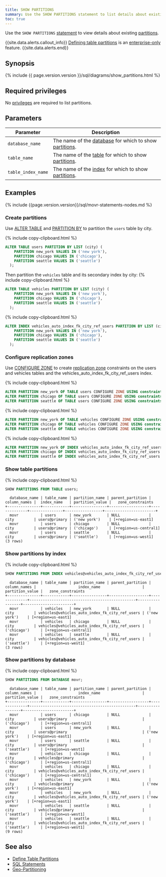 ```yaml
---
title: SHOW PARTITIONS
summary: Use the SHOW PARTITIONS statement to list details about existing partitions.
toc: true
---
```


Use the `SHOW PARTITIONS` [statement](sql-statements.html) to view details about existing [partitions](partitioning.html).

{{site.data.alerts.callout_info}}
[Defining table partitions](partitioning.html) is an [enterprise-only](enterprise-licensing.html) feature.
{{site.data.alerts.end}}

## Synopsis

<div>
{% include {{ page.version.version }}/sql/diagrams/show_partitions.html %}
</div>

## Required privileges

No [privileges](authorization.html#assign-privileges) are required to list partitions.

## Parameters

Parameter | Description
----------|------------
`database_name` | The name of the [database](create-database.html) for which to show [partitions](partitioning.html).
`table_name` | The name of the [table](create-table.html) for which to show [partitions](partitioning.html).
`table_index_name` | The name of the [index](create-index.html) for which to show [partitions](partitioning.html).

## Examples

{% include {{page.version.version}}/sql/movr-statements-nodes.md %}

### Create partitions

Use [ALTER TABLE](alter-table.html) and [PARTITION BY](partition-by.html) to partition the `users` table by city.

{% include copy-clipboard.html %}
~~~ sql
ALTER TABLE users PARTITION BY LIST (city) (
    PARTITION new_york VALUES IN ('new york'),
    PARTITION chicago VALUES IN ('chicago'),
    PARTITION seattle VALUES IN ('seattle')
  );
~~~

Then partition the `vehicles` table and its secondary index by city:
{% include copy-clipboard.html %}
~~~ sql
ALTER TABLE vehicles PARTITION BY LIST (city) (
    PARTITION new_york VALUES IN ('new york'),
    PARTITION chicago VALUES IN ('chicago'),
    PARTITION seattle VALUES IN ('seattle')
  );
~~~

{% include copy-clipboard.html %}
~~~ sql
ALTER INDEX vehicles_auto_index_fk_city_ref_users PARTITION BY LIST (city) (
    PARTITION new_york VALUES IN ('new york'),
    PARTITION chicago VALUES IN ('chicago'),
    PARTITION seattle VALUES IN ('seattle')
  );
~~~

### Configure replication zones

Use [CONFIGURE ZONE](https://www.cockroachlabs.com/docs/v19.2/configure-zone.html) to create [replication zone](configure-replication-zones.html) constraints on the users and vehicles tables and the vehicles_auto_index_fk_city_ref_users index.

{% include copy-clipboard.html %}
~~~ sql
ALTER PARTITION new_york OF TABLE users CONFIGURE ZONE USING constraints='[+region=us-east1]';
ALTER PARTITION chicago OF TABLE users CONFIGURE ZONE USING constraints='[+region=us-central1]';
ALTER PARTITION seattle OF TABLE users CONFIGURE ZONE USING constraints='[+region=us-west1]';
~~~

{% include copy-clipboard.html %}
~~~ sql
ALTER PARTITION new_york OF TABLE vehicles CONFIGURE ZONE USING constraints='[+region=us-east1]';
ALTER PARTITION chicago OF TABLE vehicles CONFIGURE ZONE USING constraints='[+region=us-central1]';
ALTER PARTITION seattle OF TABLE vehicles CONFIGURE ZONE USING constraints='[+region=us-west1]';
~~~

{% include copy-clipboard.html %}
~~~ sql
ALTER PARTITION new_york OF INDEX vehicles_auto_index_fk_city_ref_users CONFIGURE ZONE USING constraints='[+region=us-east1]';
ALTER PARTITION chicago OF INDEX vehicles_auto_index_fk_city_ref_users CONFIGURE ZONE USING constraints='[+region=us-central1]';
ALTER PARTITION seattle OF INDEX vehicles_auto_index_fk_city_ref_users CONFIGURE ZONE USING constraints='[+region=us-west1]';
~~~

### Show table partitions

{% include copy-clipboard.html %}
~~~ sql
SHOW PARTITIONS FROM TABLE users;
~~~

~~~
  database_name | table_name | partition_name | parent_partition | column_names |  index_name   | partition_value |   zone_constraints
+---------------+------------+----------------+------------------+--------------+---------------+-----------------+-----------------------+
  movr          | users      | new_york       | NULL             | city         | users@primary | ('new york')    | [+region=us-east1]
  movr          | users      | chicago        | NULL             | city         | users@primary | ('chicago')     | [+region=us-central1]
  movr          | users      | seattle        | NULL             | city         | users@primary | ('seattle')     | [+region=us-west1]
(3 rows)
~~~

### Show partitions by index

{% include copy-clipboard.html %}
~~~ sql
SHOW PARTITIONS FROM INDEX vehicles@vehicles_auto_index_fk_city_ref_users;
~~~

~~~
  database_name | table_name | partition_name | parent_partition | column_names |                   index_name                   | partition_value |   zone_constraints
+---------------+------------+----------------+------------------+--------------+------------------------------------------------+-----------------+-----------------------+
  movr          | vehicles   | new_york       | NULL             | city         | vehicles@vehicles_auto_index_fk_city_ref_users | ('new york')    | [+region=us-east1]
  movr          | vehicles   | chicago        | NULL             | city         | vehicles@vehicles_auto_index_fk_city_ref_users | ('chicago')     | [+region=us-central1]
  movr          | vehicles   | seattle        | NULL             | city         | vehicles@vehicles_auto_index_fk_city_ref_users | ('seattle')     | [+region=us-west1]
(3 rows)
~~~

### Show partitions by database

{% include copy-clipboard.html %}
~~~ sql
SHOW PARTITIONS FROM DATABASE movr;
~~~

~~~
  database_name | table_name | partition_name | parent_partition | column_names |                   index_name                   | partition_value |   zone_constraints
+---------------+------------+----------------+------------------+--------------+------------------------------------------------+-----------------+-----------------------+
  movr          | users      | chicago        | NULL             | city         | users@primary                                  | ('chicago')     | [+region=us-central1]
  movr          | users      | new_york       | NULL             | city         | users@primary                                  | ('new york')    | [+region=us-east1]
  movr          | users      | seattle        | NULL             | city         | users@primary                                  | ('seattle')     | [+region=us-west1]
  movr          | vehicles   | chicago        | NULL             | city         | vehicles@primary                               | ('chicago')     | [+region=us-central1]
  movr          | vehicles   | chicago        | NULL             | city         | vehicles@vehicles_auto_index_fk_city_ref_users | ('chicago')     | [+region=us-central1]
  movr          | vehicles   | new_york       | NULL             | city         | vehicles@primary                               | ('new york')    | [+region=us-east1]
  movr          | vehicles   | new_york       | NULL             | city         | vehicles@vehicles_auto_index_fk_city_ref_users | ('new york')    | [+region=us-east1]
  movr          | vehicles   | seattle        | NULL             | city         | vehicles@primary                               | ('seattle')     | [+region=us-west1]
  movr          | vehicles   | seattle        | NULL             | city         | vehicles@vehicles_auto_index_fk_city_ref_users | ('seattle')     | [+region=us-west1]
(9 rows)
~~~


## See also

- [Define Table Partitions](partitioning.html)
- [SQL Statements](sql-statements.html)
- [Geo-Partitioning](demo-geo-partitioning.html)
